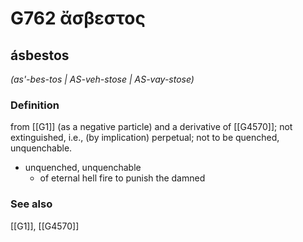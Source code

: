 # G762 ἄσβεστος

## ásbestos

_(as'-bes-tos | AS-veh-stose | AS-vay-stose)_

### Definition

from [[G1]] (as a negative particle) and a derivative of [[G4570]]; not extinguished, i.e., (by implication) perpetual; not to be quenched, unquenchable.

- unquenched, unquenchable
  - of eternal hell fire to punish the damned

### See also

[[G1]], [[G4570]]

